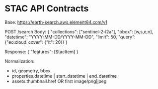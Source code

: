 # STAC API Contracts
Base: https://earth-search.aws.element84.com/v1

POST /search
Body:
{
  "collections": ["sentinel-2-l2a"],
  "bbox": [w,s,e,n],
  "datetime": "YYYY-MM-DD/YYYY-MM-DD",
  "limit": 50,
  "query": {"eo:cloud_cover": {"lt": 20}}
}

Response:
{ "features": [StacItem] }

Normalization:
- id, geometry, bbox
- properties.datetime | start_datetime | end_datetime
- assets.thumbnail.href OR first image/png|jpeg
